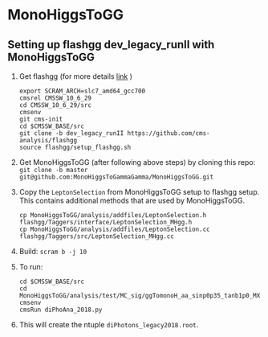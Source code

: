 # MonoHiggsToGG

## Setting up flashgg dev_legacy_runII with MonoHiggsToGG

1. Get flashgg (for more details [link](https://github.com/cms-analysis/flashgg/tree/dev_legacy_runII) )
   ```
   export SCRAM_ARCH=slc7_amd64_gcc700
   cmsrel CMSSW_10_6_29
   cd CMSSW_10_6_29/src
   cmsenv
   git cms-init
   cd $CMSSW_BASE/src 
   git clone -b dev_legacy_runII https://github.com/cms-analysis/flashgg 
   source flashgg/setup_flashgg.sh
   ```
   
2. Get MonoHiggsToGG (after following above steps) by cloning this repo: `git clone -b master git@github.com:MonoHiggsToGammaGamma/MonoHiggsToGG.git`

3. Copy the `LeptonSelection` from MonoHiggsToGG setup to flashgg setup. This contains additional methods that are used by MonoHiggsToGG.
   ```
   cp MonoHiggsToGG/analysis/addfiles/LeptonSelection.h flashgg/Taggers/interface/LeptonSelection_MHgg.h
   cp MonoHiggsToGG/analysis/addfiles/LeptonSelection.cc flashgg/Taggers/src/LeptonSelection_MHgg.cc
   ```
   
4. Build: `scram b -j 10`

5. To run:
   ```
   cd $CMSSW_BASE/src
   cd MonoHiggsToGG/analysis/test/MC_sig/ggTomonoH_aa_sinp0p35_tanb1p0_MXd10_MH3_300_MH4_200/
   cmsenv
   cmsRun diPhoAna_2018.py
   ```
6. This will create the ntuple `diPhotons_legacy2018.root`.


